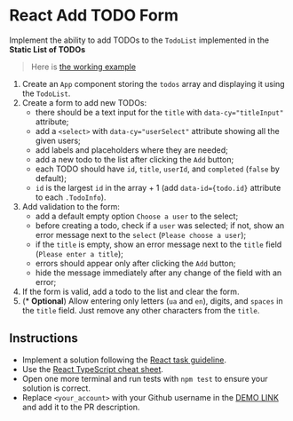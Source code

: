 # React Add TODO Form

Implement the ability to add TODOs to the `TodoList` implemented in the **Static List of TODOs**
> Here is [the working example](https://mate-academy.github.io/react_add-todo-form/)

1. Create an `App` component storing the `todos` array and displaying it using the `TodoList`.
2. Create a form to add new TODOs:
    + there should be a text input for the `title` with `data-cy="titleInput"` attribute;
    + add a `<select>` with `data-cy="userSelect"` attribute showing all the given users;
    + add labels and placeholders where they are needed;
    + add a new todo to the list after clicking the `Add` button;
    + each TODO should have `id`, `title`, `userId`, and `completed` (`false` by default);
    + `id` is the largest `id` in the array + 1 (add `data-id={todo.id}` attribute to each `.TodoInfo`).
3. Add validation to the form:
    + add a default empty option `Choose a user` to the select;
    + before creating a todo, check if a `user` was selected; if not, show an error message next to the `select` (`Please choose a user`);
    + if the `title` is empty, show an error message next to the `title` field (`Please enter a title`);
    + errors should appear only after clicking the `Add` button;
    + hide the message immediately after any change of the field with an error;
4. If the form is valid, add a todo to the list and clear the form.
5. (* **Optional**) Allow entering only letters (`ua` and `en`), digits, and `spaces` in the `title` field. Just remove any other characters from the `title`.

## Instructions

- Implement a solution following the [React task guideline](https://github.com/mate-academy/react_task-guideline#react-tasks-guideline).
- Use the [React TypeScript cheat sheet](https://mate-academy.github.io/fe-program/js/extra/react-typescript).
- Open one more terminal and run tests with `npm test` to ensure your solution is correct.
- Replace `<your_account>` with your Github username in the [DEMO LINK](https://momos1703.github.io/react_add-todo-form/) and add it to the PR description.
